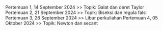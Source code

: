 Pertemuan 1, 14 September 2024 >> Topik: Galat dan deret Taylor
Pertemuan 2, 21 September 2024 >> Topik: Biseksi dan regula falsi
Pertemuan 3, 28 September 2024 >> Libur perkuliahan
Pertemuan 4, 05 Oktober 2024   >> Topik: Newton dan secant

